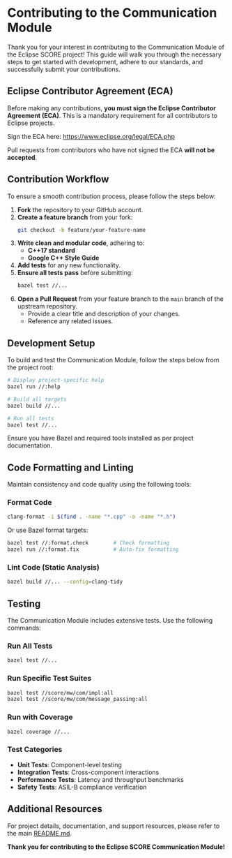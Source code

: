 # Contributing to the Communication Module

Thank you for your interest in contributing to the Communication Module of the Eclipse SCORE project! This guide will walk you through the necessary steps to get started with development, adhere to our standards, and successfully submit your contributions.

## Eclipse Contributor Agreement (ECA)

Before making any contributions, **you must sign the Eclipse Contributor Agreement (ECA)**. This is a mandatory requirement for all contributors to Eclipse projects.

Sign the ECA here: https://www.eclipse.org/legal/ECA.php

Pull requests from contributors who have not signed the ECA **will not be accepted**.

## Contribution Workflow

To ensure a smooth contribution process, please follow the steps below:

1. **Fork** the repository to your GitHub account.
2. **Create a feature branch** from your fork:
   ```bash
   git checkout -b feature/your-feature-name
   ```
3. **Write clean and modular code**, adhering to:
   - **C++17 standard**
   - **Google C++ Style Guide**
4. **Add tests** for any new functionality.
5. **Ensure all tests pass** before submitting:
   ```bash
   bazel test //...
   ```
6. **Open a Pull Request** from your feature branch to the `main` branch of the upstream repository.
   - Provide a clear title and description of your changes.
   - Reference any related issues.

## Development Setup

To build and test the Communication Module, follow the steps below from the project root:

```bash
# Display project-specific help
bazel run //:help

# Build all targets
bazel build //...

# Run all tests
bazel test //...
```

Ensure you have Bazel and required tools installed as per project documentation.

## Code Formatting and Linting

Maintain consistency and code quality using the following tools:

### Format Code
```bash
clang-format -i $(find . -name "*.cpp" -o -name "*.h")
```

Or use Bazel format targets:
```bash
bazel test //:format.check        # Check formatting
bazel run //:format.fix           # Auto-fix formatting
```

### Lint Code (Static Analysis)
```bash
bazel build //... --config=clang-tidy
```

## Testing

The Communication Module includes extensive tests. Use the following commands:

### Run All Tests
```bash
bazel test //...
```

### Run Specific Test Suites
```bash
bazel test //score/mw/com/impl:all
bazel test //score/mw/com/message_passing:all
```

### Run with Coverage
```bash
bazel coverage //...
```

### Test Categories
- **Unit Tests**: Component-level testing
- **Integration Tests**: Cross-component interactions
- **Performance Tests**: Latency and throughput benchmarks
- **Safety Tests**: ASIL-B compliance verification

## Additional Resources

For project details, documentation, and support resources, please refer to the main [README.md](README.md).

**Thank you for contributing to the Eclipse SCORE Communication Module!** 
